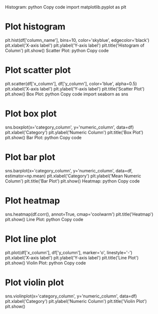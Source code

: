 Histogram:
python
Copy code
import matplotlib.pyplot as plt

# Plot histogram
plt.hist(df['column_name'], bins=10, color='skyblue', edgecolor='black')
plt.xlabel('X-axis label')
plt.ylabel('Y-axis label')
plt.title('Histogram of Column')
plt.show()
Scatter Plot:
python
Copy code
# Plot scatter plot
plt.scatter(df['x_column'], df['y_column'], color='blue', alpha=0.5)
plt.xlabel('X-axis label')
plt.ylabel('Y-axis label')
plt.title('Scatter Plot')
plt.show()
Box Plot:
python
Copy code
import seaborn as sns

# Plot box plot
sns.boxplot(x='category_column', y='numeric_column', data=df)
plt.xlabel('Category')
plt.ylabel('Numeric Column')
plt.title('Box Plot')
plt.show()
Bar Plot:
python
Copy code
# Plot bar plot
sns.barplot(x='category_column', y='numeric_column', data=df, estimator=np.mean)
plt.xlabel('Category')
plt.ylabel('Mean Numeric Column')
plt.title('Bar Plot')
plt.show()
Heatmap:
python
Copy code
# Plot heatmap
sns.heatmap(df.corr(), annot=True, cmap='coolwarm')
plt.title('Heatmap')
plt.show()
Line Plot:
python
Copy code
# Plot line plot
plt.plot(df['x_column'], df['y_column'], marker='o', linestyle='-')
plt.xlabel('X-axis label')
plt.ylabel('Y-axis label')
plt.title('Line Plot')
plt.show()
Violin Plot:
python
Copy code
# Plot violin plot
sns.violinplot(x='category_column', y='numeric_column', data=df)
plt.xlabel('Category')
plt.ylabel('Numeric Column')
plt.title('Violin Plot')
plt.show()